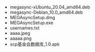 - megasync-xUbuntu_20.04_amd64.deb
- megasync-Debian_10.0_amd64.deb
- MEGAsyncSetup.dmg
- MEGAsyncSetup.exe
- usernames.txt
- aaaa.jpeg
- aaaaa.png
- scp基金会数据库_1.0.apk
